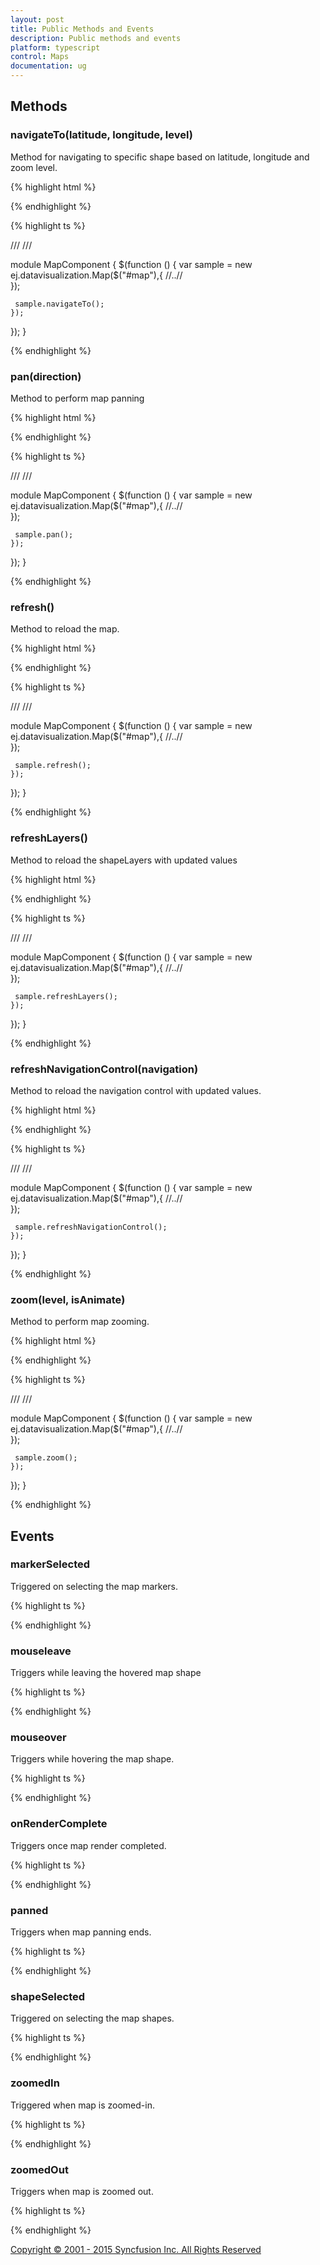 ```yaml
---
layout: post
title: Public Methods and Events
description: Public methods and events
platform: typescript
control: Maps
documentation: ug
---
```



## Methods

### navigateTo(latitude, longitude, level)


Method for navigating to specific shape based on latitude, longitude and zoom level.




{% highlight html %}
 
<div id="map"></div> 

{% endhighlight %}


{% highlight ts %}

/// <reference path="tsfiles/jquery.d.ts" />
/// <reference path="tsfiles/ej.web.all.d.ts" />

module MapComponent {
    $(function () {
        var sample = new ej.datavisualization.Map($("#map"),{
        //..//   
        });
 
     sample.navigateTo(); 
    });
});
}

{% endhighlight %}



### pan(direction)


Method to perform map panning



{% highlight html %}
 
<div id="map"></div> 

{% endhighlight %}


{% highlight ts %}

/// <reference path="tsfiles/jquery.d.ts" />
/// <reference path="tsfiles/ej.web.all.d.ts" />

module MapComponent {
    $(function () {
        var sample = new ej.datavisualization.Map($("#map"),{
        //..//   
        });
 
     sample.pan(); 
    });
});
}

{% endhighlight %}



### refresh()


Method to reload the map.




{% highlight html %}
 
<div id="map"></div> 

{% endhighlight %}


{% highlight ts %}

/// <reference path="tsfiles/jquery.d.ts" />
/// <reference path="tsfiles/ej.web.all.d.ts" />

module MapComponent {
    $(function () {
        var sample = new ej.datavisualization.Map($("#map"),{
        //..//   
        });
 
     sample.refresh(); 
    });
});
}

{% endhighlight %}



### refreshLayers()


Method to reload the shapeLayers with updated values




{% highlight html %}
 
<div id="map"></div> 

{% endhighlight %}


{% highlight ts %}

/// <reference path="tsfiles/jquery.d.ts" />
/// <reference path="tsfiles/ej.web.all.d.ts" />

module MapComponent {
    $(function () {
        var sample = new ej.datavisualization.Map($("#map"),{
        //..//   
        });
 
     sample.refreshLayers(); 
    });
});
}

{% endhighlight %}



### refreshNavigationControl(navigation)


Method to reload the navigation control with updated values.




{% highlight html %}
 
<div id="map"></div> 

{% endhighlight %}


{% highlight ts %}

/// <reference path="tsfiles/jquery.d.ts" />
/// <reference path="tsfiles/ej.web.all.d.ts" />

module MapComponent {
    $(function () {
        var sample = new ej.datavisualization.Map($("#map"),{
        //..//   
        });
 
     sample.refreshNavigationControl(); 
    });
});
}

{% endhighlight %}



### zoom(level, isAnimate)


Method to perform map zooming.




{% highlight html %}
 
<div id="map"></div> 

{% endhighlight %}


{% highlight ts %}

/// <reference path="tsfiles/jquery.d.ts" />
/// <reference path="tsfiles/ej.web.all.d.ts" />

module MapComponent {
    $(function () {
        var sample = new ej.datavisualization.Map($("#map"),{
        //..//   
        });
 
     sample.zoom(); 
    });
});
}

{% endhighlight %}




## Events

### markerSelected


Triggered on selecting the map markers.


{% highlight ts %}

<script>

//markerSelected event for Map 
  $(function () {
        var sample = new ej.datavisualization.Map($("#map"), {
              markerSelected: function () {
                 //..//
                }
            });
        });
       
</script>

{% endhighlight %}



### mouseleave


Triggers while leaving the hovered map shape


{% highlight ts %}

<script>

//mouseleave event for Map 
  $(function () {
        var sample = new ej.datavisualization.Map($("#map"), {
              mouseleave: function () {
                 //..//
                }
            });
        });
       
</script>

{% endhighlight %}



### mouseover


Triggers while hovering the map shape.


{% highlight ts %}

<script>

//mouseover event for Map 
  $(function () {
        var sample = new ej.datavisualization.Map($("#map"), {
              mouseover: function () {
                 //..//
                }
            });
        });
       
</script>

{% endhighlight %}


### onRenderComplete


Triggers once map render completed.


{% highlight ts %}

<script>

//onRenderComplete event for Map 
  $(function () {
        var sample = new ej.datavisualization.Map($("#map"), {
              onRenderComplete: function () {
                 //..//
                }
            });
        });
       
</script>

{% endhighlight %}



### panned


Triggers when map panning ends.


{% highlight ts %}

<script>

//panned event for Map 
  $(function () {
        var sample = new ej.datavisualization.Map($("#map"), {
              panned: function () {
                 //..//
                }
            });
        });
       
</script>

{% endhighlight %}



### shapeSelected


Triggered on selecting the map shapes.


{% highlight ts %}

<script>

//shapeSelected event for Map 
  $(function () {
        var sample = new ej.datavisualization.Map($("#map"), {
              shapeSelected: function () {
                 //..//
                }
            });
        });
       
</script>

{% endhighlight %}



### zoomedIn


Triggered when map is zoomed-in.


{% highlight ts %}

<script>

//zoomedIn event for Map 
  $(function () {
        var sample = new ej.datavisualization.Map($("#map"), {
              zoomedIn: function () {
                 //..//
                }
            });
        });
       
</script>

{% endhighlight %}



### zoomedOut


Triggers when map is zoomed out.



{% highlight ts %}

<script>

//zoomedOut event for Map 
  $(function () {
        var sample = new ej.datavisualization.Map($("#map"), {
              zoomedOut: function () {
                 //..//
                }
            });
        });
       
</script>

{% endhighlight %}

<a class="" href="http://www.syncfusion.com/copyright" target="_blank">Copyright &copy; 2001 - 2015 Syncfusion Inc. All Rights Reserved</a>

